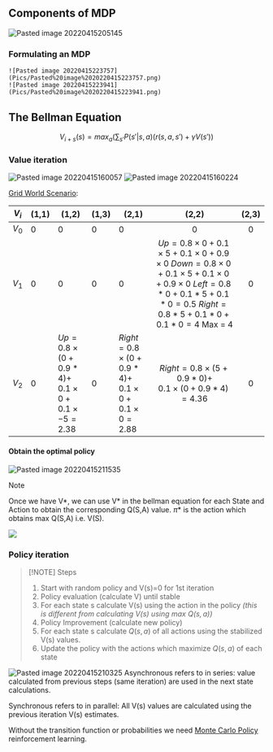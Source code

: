 ## Components of MDP
![Pasted image 20220415205145](Pics/Pasted%20image%2020220415205145.png)

### Formulating an MDP 
	![Pasted image 20220415223757](Pics/Pasted%20image%2020220415223757.png)	
	![Pasted image 20220415223941](Pics/Pasted%20image%2020220415223941.png)

## The Bellman Equation
$$ V_{i+s}(s) =max_a(\sum_{s'} P(s'|s,a)(r(s,a,s')+\gamma V(s')) $$
### Value iteration
![Pasted image 20220415160057](Pics/Pasted%20image%2020220415160057.png)
![Pasted image 20220415160224](Pics/Pasted%20image%2020220415160224.png)

[Grid World Scenario](Notes/Grid%20World%20Scenario.md):

| $V_i$ | (1,1) | (1,2)                                               | (1,3) | (2,1)                                                 |                                                                                 (2,2)                                                                                  | (2,3) |
| ----- | ----- | --------------------------------------------------- | ----- | ----------------------------------------------------- |:----------------------------------------------------------------------------------------------------------------------------------------------------------------------:|:-----:|
| $V_0$ | 0     | 0                                                   | 0     | 0                                                     |                                                                                   0                                                                                    |   0   |
| $V_1$ | 0     | 0                                                   | 0| 0| $Up = 0.8\times0+0.1\times5+0.1\times0+0.9\times0$ $Down=0.8\times0+0.1\times5+0.1\times0+0.9\times0$ $Left=0.8*0+0.1*5+0.1*0=0.5$ $Right=0.8*5+0.1*0+0.1*0=4$ Max = 4 |   0   |
| $V_2$ | 0     | $Up=0.8\times(0+0.9*4)+$<br>$0.1\times0+0.1\times-5=2.38$ | 0     | $Right=0.8\times(0+0.9*4)+$<br>$0.1\times0+0.1\times0=2.88$ |$Right=0.8\times(5+0.9*0)+$<br>$0.1\times(0+0.9*4)=4.36$| 0      |

#### Obtain the optimal policy
![Pasted image 20220415211535](Pics/Pasted%20image%2020220415211535.png)

> [!NOTE]
> Once we have V*,  we can use V* in the bellman equation for each State and Action to obtain the corresponding Q(S,A) value. $\pi*$ is the action which obtains max Q(S,A) i.e. V(S). 

![](https://i.imgur.com/Z8mwlad.png)

### Policy iteration
> [!NOTE] Steps
> 1. Start with random policy and V(s)=0 for 1st iteration
> 2. Policy evaluation (calculate V) until stable
> 	1. For each state s calculate V(s) using the action in the policy _(this is different from calculating V(s) using max $Q(s,a)$)_ 
> 3. Policy Improvement (calculate new policy)
> 	1. For each state s calculate $Q(s,a)$ of all actions using the stabilized V(s) values.
> 	2. Update the policy with the actions which maximize $Q(s,a)$ of each state

![Pasted image 20220415210325](Pics/Pasted%20image%2020220415210325.png)
Asynchronous refers to in series: value calculated from previous steps (same iteration) are used in the next state calculations.

Synchronous refers to in parallel: All V(s) values are calculated using the previous iteration V(s) estimates.
 
Without the transition function or probabilities we need [Monte Carlo Policy](Notes/Monte%20Carlo%20Policy.md) reinforcement learning.